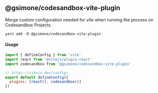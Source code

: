 ## @gsimone/codesandbox-vite-plugin

Merge custom configuration needed for vite when running the process on Codesandbox Projects.

`yarn add -D @gsimone/codesandbox-vite-plugin`

#### Usage

```js
import { defineConfig } from 'vite'
import react from '@vitejs/plugin-react'
import codesandbox from '@gsimone/codesandbox-vite-plugin'

// https://vitejs.dev/config/
export default defineConfig({
  plugins: [react(), codesandbox()]
})
```
